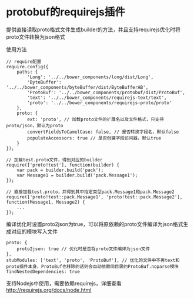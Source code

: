 protobuf的requirejs插件
==================================

提供直接读取proto格式文件生成builder的方法，并且支持requirejs优化时将proto文件转换为json格式

使用方法

    // require配置
    require.config({
        paths: {
            'Long': '../../bower_components/long/dist/Long',
            'ByteBuffer': '../../bower_components/byteBuffer/dist/ByteBufferAB',
            'ProtoBuf': '../../bower_components/protobuf/dist/ProtoBuf',
            'text': '../../bower_components/requirejs-text/text',
            'proto': '../../bower_components/requirejs-proto/proto'
        },
        proto: {
            ext: 'proto', // 加载proto文件的扩展名以及文件格式，只支持proto/json，默认为proto
            convertFieldsToCamelCase: false, // 是否转换字段名，默认false
            populateAccessors: true // 是否创建字段访问器，默认true
        }
    });

    // 加载test.proto文件，得到对应的builder
    require(['proto!test'], function(builder) {
        var pack = builder.build('pack');
        var Message1 = builder.build('pack.Message1');
    });

    // 直接加载test.proto，并得到其中指定类型pack.Message1和pack.Message2
    require(['proto!test::pack.Message1', 'proto!test::pack.Message2'], function(Message1, Message2) {
        ...
    });

编译优化时设置proto2json为true，可以将原依赖的proto文件编译为json格式生成对应的模块写入文件

    proto: {
        proto2json: true // 优化时是否将proto文件编译为json文件
    },
    stubModules: ['text', 'proto', 'ProtoBuf'], // 优化的文件中不再text和proto插件本身，ProtoBuf也移除的话则会自动依赖同目录的ProtoBuf.noparse模块
    findNestedDependencies: true

支持Nodejs中使用，需要依赖requirejs，详细查看<http://requirejs.org/docs/node.html>